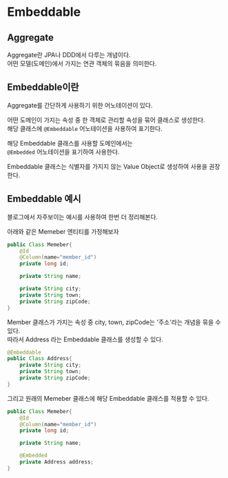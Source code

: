 # Embeddable

## Aggregate

Aggregate란 JPA나 DDD에서 다루는 개념이다.  
어떤 모델(도메인)에서 가지는 연관 객체의 묶음을 의미한다.

## Embeddable이란

Aggregate를 간단하게 사용하기 위한 어노테이션이 있다.

어떤 도메인이 가지는 속성 중 한 객체로 관리할 속성을 묶어 클래스로 생성한다.  
해당 클래스에 `@Embeddable` 어노테이션을 사용하여 표기한다.

해당 Embeddable 클래스를 사용할 도메인에서는  
`@Embedded` 어노테이션을 표기하여 사용한다.

Embeddable 클래스는 식별자를 가지지 않는 Value Object로 생성하여 사용을 권장한다.

## Embeddable 예시

블로그에서 자주보이는 예시를 사용하여 한번 더 정리해본다.

아래와 같은 Memeber 엔티티를 가정해보자

```java
public Class Memeber{
    @Id
    @Column(name="member_id")
    private long id;

    private String name;

    private String city;
    private String town;
    private String zipCode;
}
```

Member 클래스가 가지는 속성 중 city, town, zipCode는 '주소'라는 개념을 묶을 수 있다.  
따라서 Address 라는 Embeddable 클래스를 생성할 수 있다.

```java
@Embeddable
public Class Address{
    private String city;
    private String town;
    private String zipCode;
}
```

그리고 원래의 Memeber 클래스에 해당 Embeddable 클래스를 적용할 수 있다.

```java
public Class Memeber{
    @Id
    @Column(name="member_id")
    private long id;

    private String name;

    @Embedded
    private Address address;
}
```
